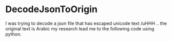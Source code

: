 # DecodeJsonToOrigin
I was trying to decode a json file that has escaped unicode text /uHHH .. the original text is Arabic  my research lead me to the following code using python.
